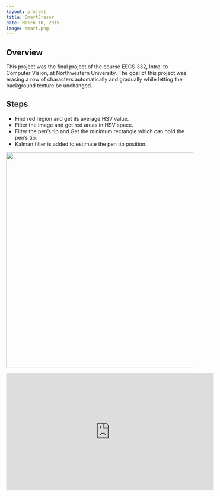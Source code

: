 ```yaml
---
layout: project
title: SmartErasor
date: March 10, 2015
image: smart.png
---
```


## Overview

This project was the final project of the course EECS 332, Intro. to Computer Vision, at Northwestern University. The goal of this project was erasing a row of characters automatically and gradually while letting the background texture be unchanged.

## Steps

* Find red region and get its average HSV value.
* Filter the image and get red areas in HSV space.
*  Filter the pen’s tip and Get the minimum rectangle which can hold the pen’s tip.
*  Kalman filter is added to estimate the pen tip position.
<p align="center">
<img src="https://s3.amazonaws.com/f.cl.ly/items/0f3c1p3z082G2m031o0f/smart3.png?v=13b9f977" width="580" />


<p align="center">
<iframe width="560" height="315" src="https://www.youtube.com/embed/aJ_qrJvRTvI" frameborder="0" allowfullscreen></iframe>
